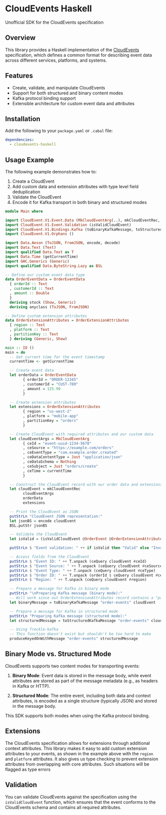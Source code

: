 # CloudEvents Haskell

Unofficial SDK for the CloudEvents specification

## Overview

This library provides a Haskell implementation of the [CloudEvents](https://cloudevents.io/) specification, which defines a common format for describing event data across different services, platforms, and systems.

## Features

- Create, validate, and manipulate CloudEvents
- Support for both structured and binary content modes
- Kafka protocol binding support
- Extensible architecture for custom event data and attributes

## Installation

Add the following to your `package.yaml` or `.cabal` file:

```yaml
dependencies:
  - cloudevents-haskell
```

## Usage Example

The following example demonstrates how to:

1. Create a CloudEvent
2. Add custom data and extension attributes with type level field deduplication
3. Validate the CloudEvent
4. Encode it for Kafka transport in both binary and structured modes

```haskell
module Main where

import CloudEvent.V1.Event.Data (MkCloudEventArg(..), mkCloudEventRec, ceQuery, ceUpdate)
import CloudEvent.V1.Event.Validation (isValidCloudEvent)
import CloudEvent.V1.Bindings.Kafka (toBinaryKafkaMessage, toStructuredKafkaMessage)
import CloudEvent.V1.Orphans ()

import Data.Aeson (ToJSON, FromJSON, encode, decode)
import Data.Text (Text)
import qualified Data.Text as T
import Data.Time (getCurrentTime)
import GHC.Generics (Generic)
import qualified Data.ByteString.Lazy as BSL

-- Define our custom event data type
data OrderEventData = OrderEventData
  { orderId :: Text
  , customerId :: Text
  , amount :: Double
  }
  deriving stock (Show, Generic)
  deriving anyclass (ToJSON, FromJSON)

-- Define custom extension attributes
data OrderExtensionAttributes = OrderExtensionAttributes
  { region :: Text
  , platform :: Text
  , partitionKey :: Text
  } deriving (Generic, Show)

main :: IO ()
main = do
  -- Get current time for the event timestamp
  currentTime <- getCurrentTime

  -- Create event data
  let orderData = OrderEventData
        { orderId = "ORDER-12345"
        , customerId = "CUST-789"
        , amount = 125.99
        }

  -- Create extension attributes
  let extensions = OrderExtensionAttributes
        { region = "us-west-2"
        , platform = "mobile-app"
        , partitionKey = "orders"
        }

  -- Create CloudEvent with required attributes and our custom data
  let cloudEventArgs = MkCloudEventArg
        { ceId = "event-uuid-1234-5678"
        , ceSource = "https://example.com/orders"
        , ceEventType = "com.example.order.created"
        , ceDataContentType = Just "application/json"
        , ceDataSchema = Nothing
        , ceSubject = Just "orders/create"
        , ceTime = currentTime
        }

  -- Construct the CloudEvent record with our order data and extensions
  let cloudEvent = mkCloudEventRec
        cloudEventArgs
        orderData
        extensions

  -- Print the CloudEvent as JSON
  putStrLn "CloudEvent JSON representation:"
  let jsonBS = encode cloudEvent
  BSL.putStr jsonBS

  -- Validate the CloudEvent
  let isValid = (isValidCloudEvent @OrderEvent @OrderExtensionAttributes) $ toJSON cloudEvent

  putStrLn $ "Event validation: " ++ if isValid then "Valid" else "Invalid"

  -- Access fields from the CloudEvent
  putStrLn $ "Event ID: " ++ T.unpack (ceQuery cloudEvent #ceId)
  putStrLn $ "Event Source: " ++ T.unpack (ceQuery cloudEvent #ceSource)
  putStrLn $ "Event Type: " ++ T.unpack (ceQuery cloudEvent #ceType)
  putStrLn $ "Order ID: " ++ T.unpack (orderId $ ceQuery cloudEvent #ceData)
  putStrLn $ "Region: " ++ T.unpack (ceQuery cloudEvent #region)

  -- Prepare a message for Kafka in binary mode
  putStrLn "\nPreparing Kafka message (binary mode):"
  -- Will work since out OrderExtensionAttributes record contains a "partitionKey" field
  let binaryMessage = toBinaryKafkaMessage "order-events" cloudEvent

  -- Prepare a message for Kafka in structured mode
  putStrLn "Preparing Kafka message (structured mode):"
  let structuredMessage = toStructuredKafkaMessage "order-events" cloudEvent

  -- Using freckle-kafka
  -- This function doesn't exist but shouldn't be too hard to make
  produceKeyedOnWithMessage "order-events" structuredMessage
```

## Binary Mode vs. Structured Mode

CloudEvents supports two content modes for transporting events:

1. **Binary Mode**: Event data is stored in the message body, while event attributes are stored as part of the message metadata (e.g., as headers in Kafka or HTTP).

2. **Structured Mode**: The entire event, including both data and context attributes, is encoded as a single structure (typically JSON) and stored in the message body.

This SDK supports both modes when using the Kafka protocol binding.

## Extensions

The CloudEvents specification allows for extensions through additional context attributes. This library makes it easy to add custom extension attributes to your events, as shown in the example above with the `region` and `platform` attributes. It also gives us type checking to prevent extension attributes from overlapping with core attributes. Such situations will be flagged as type errors

## Validation

You can validate CloudEvents against the specification using the `isValidCloudEvent` function, which ensures that the event conforms to the CloudEvents schema and contains all required attributes.
